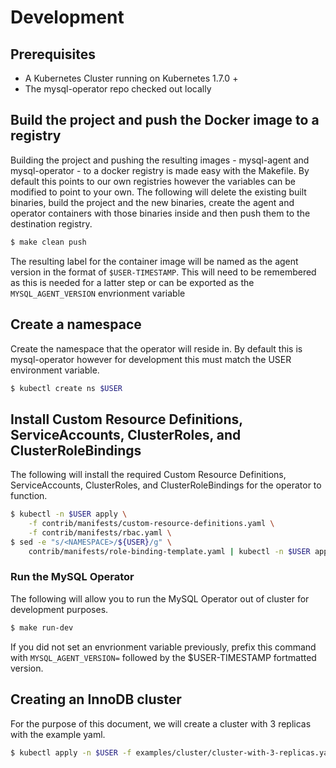 # Development

## Prerequisites

* A Kubernetes Cluster running on Kubernetes 1.7.0 +
* The mysql-operator repo checked out locally

## Build the project and push the Docker image to a registry 
Building the project and pushing the resulting images - mysql-agent and mysql-operator - to a docker registry is made easy with the Makefile. By default this points to our own registries however the variables can be modified to point to your own. The following will delete the existing built binaries, build the project and the new binaries, create the agent and operator containers with those binaries inside and then push them to the destination registry.

```bash
$ make clean push
```

The resulting label for the container image will be named as the agent version in the format of ```$USER-TIMESTAMP```. This will need to be remembered as this is needed for a latter step or can be exported as the ```MYSQL_AGENT_VERSION``` envrionment variable

## Create a namespace
Create the namespace that the operator will reside in. By default this is mysql-operator however for development this must match the USER environment variable.


```bash
$ kubectl create ns $USER
```

## Install Custom Resource Definitions, ServiceAccounts, ClusterRoles, and ClusterRoleBindings
The following will install the required Custom Resource Definitions,
ServiceAccounts, ClusterRoles, and ClusterRoleBindings for the operator to
function.

```bash
$ kubectl -n $USER apply \
    -f contrib/manifests/custom-resource-definitions.yaml \
    -f contrib/manifests/rbac.yaml \
$ sed -e "s/<NAMESPACE>/${USER}/g" \
    contrib/manifests/role-binding-template.yaml | kubectl -n $USER apply -f -
```

### Run the MySQL Operator
The following will allow you to run the MySQL Operator out of cluster for
development purposes.

```bash
$ make run-dev
```

If you did not set an envrionment variable previously, prefix this command with ```MYSQL_AGENT_VERSION=``` followed by the $USER-TIMESTAMP fortmatted version.

## Creating an InnoDB cluster
For the purpose of this document, we will create a cluster with 3 replicas with the example yaml.

```bash
$ kubectl apply -n $USER -f examples/cluster/cluster-with-3-replicas.yaml
```